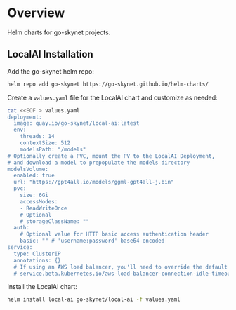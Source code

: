 # Overview
Helm charts for go-skynet projects.

## LocalAI Installation
Add the go-skynet helm repo:
```bash
helm repo add go-skynet https://go-skynet.github.io/helm-charts/
```

Create a `values.yaml` file for the LocalAI chart and customize as needed:
```bash
cat <<EOF > values.yaml
deployment:
  image: quay.io/go-skynet/local-ai:latest
  env:
    threads: 14
    contextSize: 512
    modelsPath: "/models"
# Optionally create a PVC, mount the PV to the LocalAI Deployment,
# and download a model to prepopulate the models directory
modelsVolume:
  enabled: true
  url: "https://gpt4all.io/models/ggml-gpt4all-j.bin"
  pvc:
    size: 6Gi
    accessModes:
    - ReadWriteOnce
    # Optional
    # storageClassName: ""
  auth:
    # Optional value for HTTP basic access authentication header
    basic: "" # 'username:password' base64 encoded
service:
  type: ClusterIP
  annotations: {}
  # If using an AWS load balancer, you'll need to override the default 60s load balancer idle timeout
  # service.beta.kubernetes.io/aws-load-balancer-connection-idle-timeout: "1200"
```
Install the LocalAI chart:
```bash
helm install local-ai go-skynet/local-ai -f values.yaml
```
